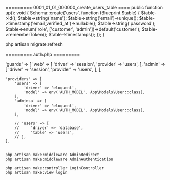 ========= 0001_01_01_000000_create_users_table ====
public function up(): void
{
    Schema::create('users', function (Blueprint $table) {
        $table->id();
        $table->string('name');
        $table->string('email')->unique();
        $table->timestamp('email_verified_at')->nullable();
        $table->string('password');
        $table->enum('role', ['customer', 'admin'])->default('customer');
        $table->rememberToken();
        $table->timestamps();
    });
}

php artisan migrate:refresh 

========= auth.php  =========

  'guards' => [
        'web' => [
            'driver' => 'session',
            'provider' => 'users',
        ],
        'admin' => [
            'driver' => 'session',
            'provider' => 'users',
        ],
    ],

    'providers' => [
        'users' => [
            'driver' => 'eloquent',
            'model' => env('AUTH_MODEL', App\Models\User::class),
        ],
        'adminsa' => [
            'driver' => 'eloquent',
            'model' => env('AUTH_MODEL', App\Models\User::class),
        ],

        // 'users' => [
        //     'driver' => 'database',
        //     'table' => 'users',
        // ],
    ],


    php artisan make:middleware AdminRedirect
    php artisan make:middleware AdminAuthentication

    php artisan make:controller LoginController 
    php artisan make:view login 


